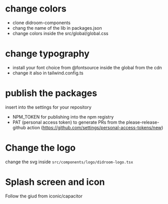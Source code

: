 
# change colors

* clone didroom-components
* chang the name of the lib in packages.json
* change colors inside the src/global/global.css

# change typography

* install your font choice from @fontsource inside the global from the cdn
* change it also in tailwind.config.ts


# publish the packages

insert into the settings for your repository

* NPM_TOKEN for publishing into the npm registry
* PAT (personal access token) to generate PRs from the please-release-github action (https://github.com/settings/personal-access-tokens/new)

# Change the logo

change the svg inside `src/components/logo/didroom-logo.tsx`


# Splash screen and icon

Follow the giud from iconic/capacitor
